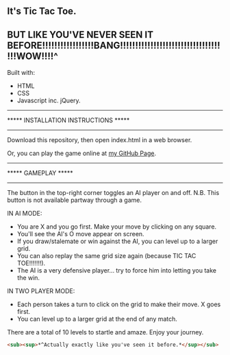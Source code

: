 
## It's Tic Tac Toe.

## BUT LIKE YOU'VE NEVER SEEN IT BEFORE!!!!!!!!!!!!!!!!!BANG!!!!!!!!!!!!!!!!!!!!!!!!!!!!!!!!!!!!WOW!!!!^





Built with:
- HTML
- CSS
- Javascript inc. jQuery.



*************************************
***** INSTALLATION INSTRUCTIONS *****
*************************************

Download this repository, then open index.html in a web browser.

Or, you can play the game online at [my GitHub Page](https://madeleinemila.github.io/tictactoe/).


*************************************
***** GAMEPLAY *****
*************************************

The button in the top-right corner toggles an AI player on and off.
N.B. This button is not available partway through a game.

IN AI MODE:
- You are X and you go first. Make your move by clicking on any square.
- You'll see the AI's O move appear on screen.
- If you draw/stalemate or win against the AI, you can level up to a larger grid.
- You can also replay the same grid size again (because TIC TAC TOE!!!!!!!).
- The AI is a very defensive player... try to force him into letting you take the win.

IN TWO PLAYER MODE:
- Each person takes a turn to click on the grid to make their move. X goes first.
- You can level up to a larger grid at the end of any match.

There are a total of 10 levels to startle and amaze.
Enjoy your journey.







```html
<sub><sup>*^Actually exactly like you've seen it before.*</sup></sub>
```

